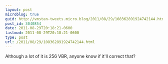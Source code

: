 ```yaml
---
layout: post
microblog: true
guid: http://vmstan-tweets.micro.blog/2011/08/29/108362891924742144.html
post_id: 3040854
date: 2011-08-29T20:18:21-0600
lastmod: 2011-08-29T20:18:21-0600
type: post
url: /2011/08/29/108362891924742144.html
---
```

Although a lot of it is 256 VBR, anyone know if it'll correct that?
